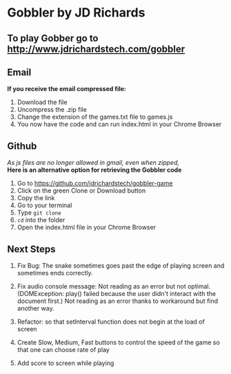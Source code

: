 # Gobbler by JD Richards

## To play Gobber go to http://www.jdrichardstech.com/gobbler

## Email

**If you receive the email compressed file:**

1.  Download the file
2.  Uncompress the .zip file
3.  Change the extension of the games.txt file to games.js
4.  You now have the code and can run index.html in your Chrome Browser

## Github

_As js files are no longer allowed in gmail, even when zipped,_<br />
**Here is an alternative option for retrieving the Gobbler code**

1.  Go to https://github.com/jdrichardstech/gobbler-game
2.  Click on the green Clone or Download button
3.  Copy the link
4.  Go to your terminal
5.  Type `git clone` <paste file here>
6.  `cd` into the folder
7.  Open the index.html file in your Chrome Browser

## Next Steps

1.  Fix Bug: The snake sometimes goes past the edge of playing screen and sometimes ends correctly.

2.  Fix audio console message: Not reading as an error but not optimal. (DOMException: play() failed because the user didn't interact with the document first.) Not reading as an error thanks to workaround but find another way.

3.  Refactor: so that setInterval function does not begin at the load of screen

4.  Create Slow, Medium, Fast buttons to control the speed of the game so that one can choose rate of play

5.  Add score to screen while playing
